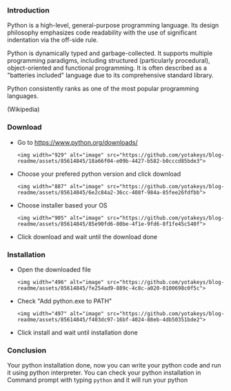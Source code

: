 ### Introduction

  Python is a high-level, general-purpose programming language. Its design philosophy emphasizes code readability with the use of significant indentation via the off-side rule.

  Python is dynamically typed and garbage-collected. It supports multiple programming paradigms, including structured (particularly procedural), object-oriented and functional programming. It is often described as a "batteries included" language due to its comprehensive standard library.

  Python consistently ranks as one of the most popular programming languages.

  (Wikipedia)

### Download

- Go to https://www.python.org/downloads/
      
      <img width="929" alt="image" src="https://github.com/yotakeys/blog-readme/assets/85614845/18a66f04-e09b-4427-b582-b0cccd85bde3">

- Choose your prefered python version and click download
      
      <img width="887" alt="image" src="https://github.com/yotakeys/blog-readme/assets/85614845/6e2c84a2-36cc-408f-984a-85fee26fdfbb">

- Choose installer based your OS
      
      <img width="905" alt="image" src="https://github.com/yotakeys/blog-readme/assets/85614845/85e90fd6-80be-4f1e-9fd6-8f1fe45c540f">

- Click download and wait until the download done

### Installation
- Open the downloaded file
      
      <img width="496" alt="image" src="https://github.com/yotakeys/blog-readme/assets/85614845/fe254ad9-889c-4c8c-a020-0100698c0f5c">

- Check "Add python.exe to PATH"
      
      <img width="497" alt="image" src="https://github.com/yotakeys/blog-readme/assets/85614845/f403dc97-16bf-4024-88eb-4db50351bde2">

 
- Click install and wait until installation done

### Conclusion

  Your python installation done, now you can write your python code and run it using python interpreter. You can check your python installation in Command prompt with typing `python` and it will run your python
